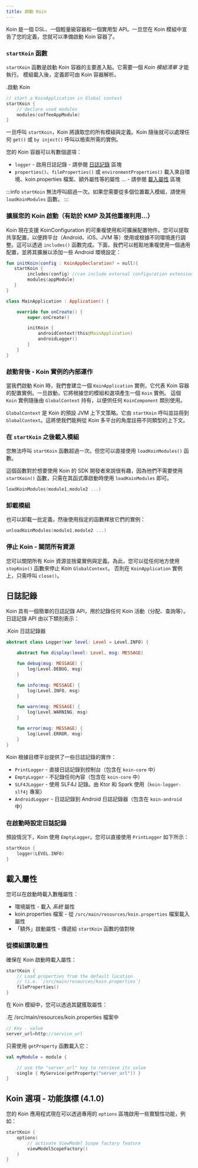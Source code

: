 ```yaml
---
title: 啟動 Koin
---
```


Koin 是一個 DSL、一個輕量級容器和一個實用型 API。一旦您在 Koin 模組中宣告了您的定義，您就可以準備啟動 Koin 容器了。

### `startKoin` 函數

`startKoin` 函數是啟動 Koin 容器的主要進入點。它需要一個 *Koin 模組清單* 才能執行。
模組載入後，定義即可由 Koin 容器解析。

.啟動 Koin
```kotlin
// start a KoinApplication in Global context
startKoin {
    // declare used modules
    modules(coffeeAppModule)
}
```

一旦呼叫 `startKoin`，Koin 將讀取您的所有模組與定義。Koin 隨後就可以處理任何 `get()` 或 `by inject()` 呼叫以檢索所需的實例。

您的 Koin 容器可以有數個選項：

*   `logger` - 啟用日誌記錄 - 請參閱 [日誌記錄](#logging) 區塊
*   `properties()`、`fileProperties()` 或 `environmentProperties()` 載入來自環境、koin.properties 檔案、額外屬性等的屬性 ... - 請參閱 [載入屬性](#loading-properties) 區塊

:::info
`startKoin` 無法呼叫超過一次。如果您需要從多個位置載入模組，請使用 `loadKoinModules` 函數。
:::

### 擴展您的 Koin 啟動（有助於 KMP 及其他重複利用...）

Koin 現在支援 KoinConfiguration 的可重複使用和可擴展配置物件。您可以提取共享配置，以便跨平台（Android、iOS、JVM 等）使用或根據不同環境進行調整。這可以透過 `includes()` 函數完成。下面，我們可以輕鬆地重複使用一個通用配置，並將其擴展以添加一些 Android 環境設定：

```kotlin
fun initKoin(config : KoinAppDeclaration? = null){
   startKoin {
        includes(config) //can include external configuration extension
        modules(appModule)
   }
}

class MainApplication : Application() {

    override fun onCreate() {
        super.onCreate()

        initKoin {
            androidContext(this@MainApplication)
            androidLogger()
        }
    }
}
```

### 啟動背後 - Koin 實例的內部運作

當我們啟動 Koin 時，我們會建立一個 `KoinApplication` 實例，它代表 Koin 容器的配置實例。一旦啟動，它將根據您的模組和選項產生一個 `Koin` 實例。
這個 `Koin` 實例隨後由 `GlobalContext` 持有，以便供任何 `KoinComponent` 類別使用。

`GlobalContext` 是 Koin 的預設 JVM 上下文策略。它由 `startKoin` 呼叫並註冊到 `GlobalContext`。這將使我們能夠從 Koin 多平台的角度註冊不同類型的上下文。

### 在 `startKoin` 之後載入模組

您無法呼叫 `startKoin` 函數超過一次。但您可以直接使用 `loadKoinModules()` 函數。

這個函數對於想要使用 Koin 的 SDK 開發者來說很有趣，因為他們不需要使用 `startKoin()` 函數，只需在其函式庫啟動時使用 `loadKoinModules` 即可。

```kotlin
loadKoinModules(module1,module2 ...)
```

### 卸載模組

也可以卸載一批定義，然後使用指定的函數釋放它們的實例：

```kotlin
unloadKoinModules(module1,module2 ...)
```

### 停止 Koin - 關閉所有資源

您可以關閉所有 Koin 資源並捨棄實例與定義。為此，您可以從任何地方使用 `stopKoin()` 函數來停止 Koin `GlobalContext`。
否則在 `KoinApplication` 實例上，只需呼叫 `close()`。

## 日誌記錄

Koin 具有一個簡單的日誌記錄 API，用於記錄任何 Koin 活動（分配、查詢等）。日誌記錄 API 由以下類別表示：

.Koin 日誌記錄器
```kotlin
abstract class Logger(var level: Level = Level.INFO) {

    abstract fun display(level: Level, msg: MESSAGE)

    fun debug(msg: MESSAGE) {
        log(Level.DEBUG, msg)
    }

    fun info(msg: MESSAGE) {
        log(Level.INFO, msg)
    }

    fun warn(msg: MESSAGE) {
        log(Level.WARNING, msg)
    }

    fun error(msg: MESSAGE) {
        log(Level.ERROR, msg)
    }
}
```

Koin 根據目標平台提供了一些日誌記錄的實作：

*   `PrintLogger` - 直接日誌記錄到控制台（包含在 `koin-core` 中）
*   `EmptyLogger` - 不記錄任何內容（包含在 `koin-core` 中）
*   `SLF4JLogger` - 使用 SLF4J 記錄。由 Ktor 和 Spark 使用（`koin-logger-slf4j` 專案）
*   `AndroidLogger` - 日誌記錄到 Android 日誌記錄器（包含在 `koin-android` 中）

### 在啟動時設定日誌記錄

預設情況下，Koin 使用 `EmptyLogger`。您可以直接使用 `PrintLogger` 如下所示：

```kotlin
startKoin {
    logger(LEVEL.INFO)
}
```

## 載入屬性

您可以在啟動時載入數種屬性：

*   環境屬性 - 載入 *系統* 屬性
*   koin.properties 檔案 - 從 `/src/main/resources/koin.properties` 檔案載入屬性
*   「額外」啟動屬性 - 傳遞給 `startKoin` 函數的值對映

### 從模組讀取屬性

確保在 Koin 啟動時載入屬性：

```kotlin
startKoin {
    // Load properties from the default location
    // (i.e. `/src/main/resources/koin.properties`)
    fileProperties()
}
```

在 Koin 模組中，您可以透過其鍵獲取屬性：

.在 /src/main/resources/koin.properties 檔案中
```java
// Key - value
server_url=http://service_url
```

只需使用 `getProperty` 函數載入它：

```kotlin
val myModule = module {

    // use the "server_url" key to retrieve its value
    single { MyService(getProperty("server_url")) }
}
```

## Koin 選項 - 功能旗標 (4.1.0)

您的 Koin 應用程式現在可以透過專用的 `options` 區塊啟用一些實驗性功能，例如：

```kotlin
startKoin {
    options(
        // activate ViewModel Scope factory feature
        viewModelScopeFactory()
    )
}
```